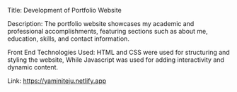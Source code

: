 Title: Development of Portfolio Website

Description: The portfolio website showcases my academic and professional accomplishments, featuring sections such as about me, education, skills, and contact information.

Front End Technologies Used: HTML and CSS were used for structuring and styling the website, While Javascript was used for adding interactivity and dynamic content.

Link: https://yaminiteju.netlify.app
